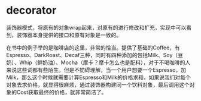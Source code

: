 # decorator

装饰器模式，将原有的对象wrap起来，对原有的进行修改和扩充，实现中可以看到，装饰器本身提供的接口和原有对象是一致的。

在书中的例子举的是咖啡店的这里，非常的恰当。提供了基础的Coffee，有Espresso、DarkRoast、Decaf三种，同时有四种添加的包括Milk、Soy（豆奶）、Whip（鲜奶油）、Mocha（摩卡？摩卡怎么也是配料），对于不喝咖啡的人来说这些词都有些陌生。但是不妨碍理解，当一个用户想要一个Espresso，加Milk，那么这个时候就需要计算Espresso和Milk的价格求和，如果说我们对每个对象去求价格，就显得很麻烦，通过装饰器构建同一个饮料对象，最后调用这个对象的Cost获取最终的价格，就非常简洁了。
